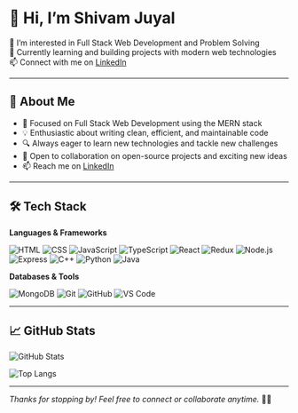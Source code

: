 # 👋 Hi, I’m **Shivam Juyal**

👀 I’m interested in Full Stack Web Development and Problem Solving  
🌱 Currently learning and building projects with modern web technologies  
📫 Connect with me on [LinkedIn](https://www.linkedin.com/in/shivam-juyal-034273219/)

---

## 🚀 About Me

- 🎯 Focused on Full Stack Web Development using the MERN stack  
- 💡 Enthusiastic about writing clean, efficient, and maintainable code  
- 🔍 Always eager to learn new technologies and tackle new challenges  
- 🤝 Open to collaboration on open-source projects and exciting new ideas  
- 📫 Reach me on [LinkedIn](https://www.linkedin.com/in/your-linkedin-username/)
---
## 🛠️ Tech Stack

**Languages & Frameworks**

![HTML](https://img.shields.io/badge/HTML-E34F26?style=flat&logo=html5&logoColor=white)
![CSS](https://img.shields.io/badge/CSS-1572B6?style=flat&logo=css3&logoColor=white)
![JavaScript](https://img.shields.io/badge/JavaScript-F7DF1E?style=flat&logo=javascript&logoColor=black)
![TypeScript](https://img.shields.io/badge/TypeScript-3178C6?style=flat&logo=typescript&logoColor=white)
![React](https://img.shields.io/badge/React-61DAFB?style=flat&logo=react&logoColor=black)
![Redux](https://img.shields.io/badge/Redux-764ABC?style=flat&logo=redux&logoColor=white)
![Node.js](https://img.shields.io/badge/Node.js-339933?style=flat&logo=node.js&logoColor=white)
![Express](https://img.shields.io/badge/Express-000000?style=flat&logo=express&logoColor=white)
![C++](https://img.shields.io/badge/C++-00599C?style=flat&logo=cplusplus&logoColor=white)
![Python](https://img.shields.io/badge/Python-3776AB?style=flat&logo=python&logoColor=white)
![Java](https://img.shields.io/badge/Java-007396?style=flat&logo=java&logoColor=white)

**Databases & Tools**

![MongoDB](https://img.shields.io/badge/MongoDB-47A248?style=flat&logo=mongodb&logoColor=white)
![Git](https://img.shields.io/badge/Git-F05032?style=flat&logo=git&logoColor=white)
![GitHub](https://img.shields.io/badge/GitHub-181717?style=flat&logo=github&logoColor=white)
![VS Code](https://img.shields.io/badge/VS%20Code-007ACC?style=flat&logo=visual-studio-code&logoColor=white)

---

## 📈 GitHub Stats

![GitHub Stats](https://github-readme-stats.vercel.app/api?username=ShivamJuyal24&show_icons=true&theme=default&hide=prs)

![Top Langs](https://github-readme-stats.vercel.app/api/top-langs/?username=ShivamJuyal24&layout=compact)


---
_Thanks for stopping by! Feel free to connect or collaborate anytime._ 👨‍💻
